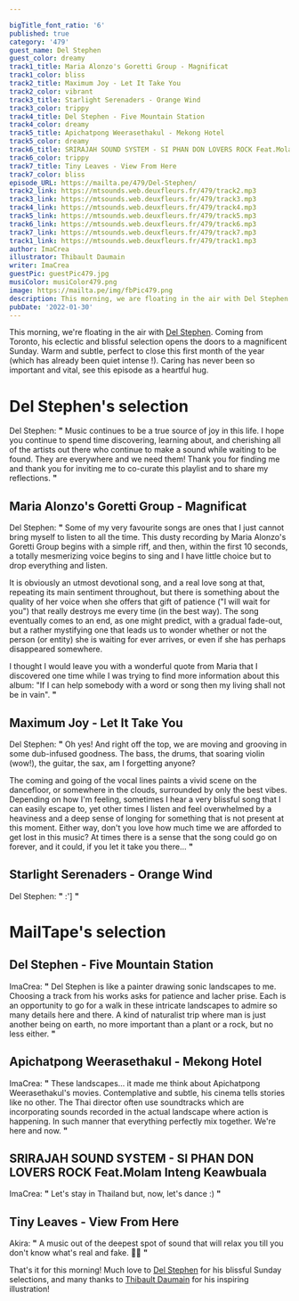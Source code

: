 ```yaml
---

bigTitle_font_ratio: '6'
published: true
category: '479'
guest_name: Del Stephen
guest_color: dreamy
track1_title: Maria Alonzo's Goretti Group - Magnificat
track1_color: bliss
track2_title: Maximum Joy - Let It Take You
track2_color: vibrant
track3_title: Starlight Serenaders - Orange Wind
track3_color: trippy
track4_title: Del Stephen - Five Mountain Station
track4_color: dreamy
track5_title: Apichatpong Weerasethakul - Mekong Hotel
track5_color: dreamy
track6_title: SRIRAJAH SOUND SYSTEM - SI PHAN DON LOVERS ROCK Feat.Molam Inteng Keawbuala
track6_color: trippy
track7_title: Tiny Leaves - View From Here
track7_color: bliss
episode_URL: https://mailta.pe/479/Del-Stephen/
track2_link: https://mtsounds.web.deuxfleurs.fr/479/track2.mp3
track3_link: https://mtsounds.web.deuxfleurs.fr/479/track3.mp3
track4_link: https://mtsounds.web.deuxfleurs.fr/479/track4.mp3
track5_link: https://mtsounds.web.deuxfleurs.fr/479/track5.mp3
track6_link: https://mtsounds.web.deuxfleurs.fr/479/track6.mp3
track7_link: https://mtsounds.web.deuxfleurs.fr/479/track7.mp3
track1_link: https://mtsounds.web.deuxfleurs.fr/479/track1.mp3
author: ImaCrea
illustrator: Thibault Daumain
writer: ImaCrea
guestPic: guestPic479.jpg
musiColor: musiColor479.png
image: https://mailta.pe/img/fbPic479.png
description: This morning, we are floating in the air with Del Stephen. Coming from Toronto, his eclectic and blissful selection opens the doors to a magnificent Sunday. Warm and subtle, perfect to close this first month of the year (which has already been quiet intense !). Caring has never been so important and vital, see this episode as a heartful hug.
pubDate: '2022-01-30'
---
```

 This morning, we're floating in the air with [Del Stephen](https://delstephen.bandcamp.com/). Coming from Toronto, his eclectic and blissful selection opens the doors to a magnificent Sunday. Warm and subtle, perfect to close this first month of the year (which has already been quiet intense !). Caring has never been so important and vital, see this episode as a heartful hug.



# Del Stephen's selection

Del Stephen: **"** Music continues to be a true source of joy in this life. I hope you continue to spend time discovering, learning about, and cherishing all of the artists out there who continue to make a sound while waiting to be found. They are everywhere and we need them! Thank you for finding me and thank you for inviting me to co-curate this playlist and to share my reflections. **"** 


## Maria Alonzo's Goretti Group - Magnificat
Del Stephen: **"** Some of my very favourite songs are ones that I just cannot bring myself to listen to all the time. This dusty recording by Maria Alonzo's Goretti Group begins with a simple riff, and then, within the first 10 seconds, a totally mesmerizing voice begins to sing and I have little choice but to drop everything and listen. 

It is obviously an utmost devotional song, and a real love song at that, repeating its main sentiment throughout, but there is something about the quality of her voice when she offers that gift of patience ("I will wait for you") that really destroys me every time (in the best way). The song eventually comes to an end, as one might predict, with a gradual fade-out, but a rather mystifying one that leads us to wonder whether or not the person (or entity) she is waiting for ever arrives, or even if she has perhaps disappeared somewhere.

I thought I would leave you with a wonderful quote from Maria that I discovered one time while I was trying to find more information about this album: "If I can help somebody with a word or song then my living shall not be in vain". **"** 

## Maximum Joy - Let It Take You
Del Stephen: **"** Oh yes! And right off the top, we are moving and grooving in some dub-infused goodness. The bass, the drums, that soaring violin (wow!), the guitar, the sax, am I forgetting anyone? 

The coming and going of the vocal lines paints a vivid scene on the dancefloor, or somewhere in the clouds, surrounded by only the best vibes. Depending on how I'm feeling, sometimes I hear a very blissful song that I can easily escape to, yet other times I listen and feel overwhelmed by a heaviness and a deep sense of longing for something that is not present at this moment. Either way, don't you love how much time we are afforded to get lost in this music? At times there is a sense that the song could go on forever, and it could, if you let it take you there... **"** 

## Starlight Serenaders - Orange Wind
Del Stephen: **"** :'] **"** 

# MailTape's selection

## Del Stephen - Five Mountain Station
ImaCrea: **"** Del Stephen is like a painter drawing sonic landscapes to me. Choosing a track from his works asks for patience and lacher prise. Each is an opportunity to go for a walk in these intricate landscapes to admire so many details here and there. A kind of naturalist trip where man is just another being on earth, no more important than a plant or a rock, but no less either. **"** 

## Apichatpong Weerasethakul - Mekong Hotel
ImaCrea: **"** These landscapes... it made me think about Apichatpong Weerasethakul's movies. Contemplative and subtle, his cinema tells stories like no other. The Thai director often use soundtracks which are incorporating sounds recorded in the actual landscape where action is happening. In such manner that everything perfectly mix together. We're here and now. **"** 

## SRIRAJAH SOUND SYSTEM - SI PHAN DON LOVERS ROCK Feat.Molam Inteng Keawbuala
ImaCrea: **"** Let's stay in Thailand but, now, let's dance :) **"** 

## Tiny Leaves - View From Here
Akira: **"** A music out of the deepest spot of sound that will relax you till you don't know what's real and fake. 🧘‍♂️ **"** 


That's it for this morning! Much love to [Del Stephen](https://delstephen.bandcamp.com/) for his blissful Sunday selections, and many thanks to [Thibault Daumain](https://thibaultdaumain.fr/) for his inspiring illustration!
